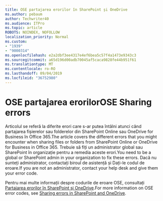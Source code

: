 ```yaml
---
title: OSE partajarea erorilor în SharePoint și OneDrive
ms.author: pebaum
author: Techwriter40
ms.audience: ITPro
ms.topic: article
ROBOTS: NOINDEX, NOFOLLOW
localization_priority: Normal
ms.custom:
- "1939"
- "9000314"
ms.openlocfilehash: e2a2dbf3ee4317e4ef6bea5c57f4a1473e9343c3
ms.sourcegitcommit: a65d196d00adb70045af5caca9828fe44b951f61
ms.translationtype: MT
ms.contentlocale: ro-RO
ms.lasthandoff: 09/04/2019
ms.locfileid: "36752980"
---
```

# <a name="ose-sharing-errors"></a><span data-ttu-id="46373-102">OSE partajarea erorilor</span><span class="sxs-lookup"><span data-stu-id="46373-102">OSE Sharing errors</span></span>

<span data-ttu-id="46373-103">Articolul se referă la diferite erori care s-ar putea întâlni atunci când partajarea fișierelor sau folderelor din SharePoint Online sau OneDrive for Business în Office 365.</span><span class="sxs-lookup"><span data-stu-id="46373-103">The article covers the different errors that you might encounter when sharing files or folders from SharePoint Online or OneDrive for Business in Office 365.</span></span> <span data-ttu-id="46373-104">Trebuie să fiți un administrator global sau SharePoint în organizație pentru a remedia aceste erori.</span><span class="sxs-lookup"><span data-stu-id="46373-104">You need to be a global or SharePoint admin in your organization to fix these errors.</span></span> <span data-ttu-id="46373-105">Dacă nu sunteți administrator, contactați biroul de asistență și Dați-le codul de eroare.</span><span class="sxs-lookup"><span data-stu-id="46373-105">If you are not an administrator, contact your help desk and give them your error code.</span></span>

<span data-ttu-id="46373-106">Pentru mai multe informații despre codurile de eroare OSE, consultați [Partajarea erorilor în SharePoint și OneDrive](https://docs.microsoft.com/sharepoint/sharepoint-onedrive-error-message).</span><span class="sxs-lookup"><span data-stu-id="46373-106">For more information on OSE error codes, see [Sharing errors in SharePoint and OneDrive](https://docs.microsoft.com/sharepoint/sharepoint-onedrive-error-message).</span></span>
